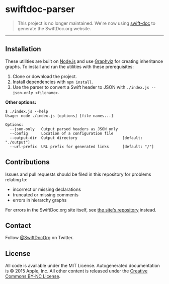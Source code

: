 # swiftdoc-parser

> This project is no longer maintained. 
> We're now using [swift-doc](https://github.com/SwiftDocOrg/swift-doc) to generate the SwiftDoc.org website.

---

## Installation

These utilities are built on [Node.js](http://nodejs.org) and use [Graphviz](http://www.graphviz.org) for creating inheritance graphs. To install and run the utilities with these prerequisites:

1. Clone or download the project.
2. Install dependencies with `npm install`.
3. Use the parser to convert a Swift header to JSON with `./index.js --json-only <filename>`.

**Other options:**

```
$ ./index.js --help
Usage: node ./index.js [options] [file names...]

Options:
  --json-only   Output parsed headers as JSON only
  --config      Location of a configuration file  
  --output-dir  Output directory                    [default: "./output"]
  --url-prefix  URL prefix for generated links      [default: "/"]
```

## Contributions

Issues and pull requests should be filed in this repository for problems relating to:

- incorrect or missing declarations
- truncated or missing comments
- errors in hierarchy graphs

For errors in the SwiftDoc.org site itself, see [the site's repository](http://github.com/SwiftDocOrg/SwiftDoc.org) instead.

## Contact

Follow [@SwiftDocOrg](http://twitter.com/SwiftDocOrg) on Twitter.


## License

All code is available under the MIT License. Autogenerated documentation is © 2015 Apple, Inc. All other content is released under the [Creative Commons BY-NC License](http://creativecommons.org/licenses/by-nc/4.0/).
